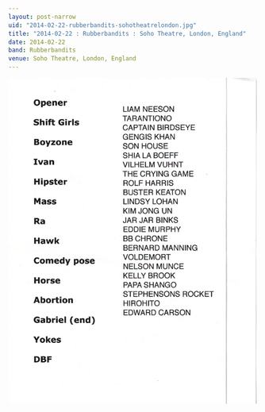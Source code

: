 ```yaml
---
layout: post-narrow
uid: "2014-02-22-rubberbandits-sohotheatrelondon.jpg"
title: "2014-02-22 : Rubberbandits : Soho Theatre, London, England"
date: 2014-02-22
band: Rubberbandits
venue: Soho Theatre, London, England
---
```


<div class="showcase">
  <img src="/img/2014/02/20140222-Rubberbandits-SohoTheatreLondon.jpg" alt="2014-02-22-rubberbandits-sohotheatrelondon.jpg">
</div>
